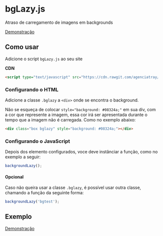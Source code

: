 # bgLazy.js 

Atraso de carregamento de imagens em backgrounds

[Demonstração](http://codepen.io/ezanattatray/pen/XKpjVa)

## Como usar

Adicione o script `bgLazy.js` ao seu site

**CDN**
```html
<script type="text/javascript" src="https://cdn.rawgit.com/agenciatray/Componentes/master/bgLazy/dist/bgLazy.min.js"></script>
```
### Configurando o HTML

Adicione a classe `.bglazy` a `<div>` onde se encontra o background.

Não se esqueça de colocar `style="background: #08324a;"` em sua div, com a cor que represente a imagem, essa cor irá ser apresentada durante o tempo que a imagem não é carregada. Como no exemplo abaixo:

```html
<div class="box bglazy" style="background: #08324a;"></div>
```

### Configurando o JavaScript

Depois dos elemento configurados, voce deve instânciar a função, como no exemplo a seguir:

```js
backgroundLazy();
```

#### Opcional

Caso não queira usar a classe `.bglazy`, é possível usar outra classe, chamando a função da seguinte forma:

```js
backgroundLazy('bgtest');
```

## Exemplo

[Demonstração](http://codepen.io/ezanattatray/pen/XKpjVa)
